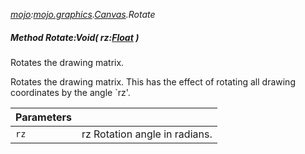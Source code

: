 _[mojo](../../modules/mojo/mojo-module.md):[mojo.graphics](../../modules/mojo/mojo-graphics.md).[Canvas](../../modules/mojo/mojo-graphics-canvas.md).Rotate_
##### Method Rotate:Void( rz:[Float](../../modules/wonkey/wonkey-types-float.md) )
Rotates the drawing matrix.

Rotates the drawing matrix. This has the effect of rotating all drawing coordinates by the angle `rz'.

| Parameters |    |
|:-----------|:---|
| `rz` | rz Rotation angle in radians. |
